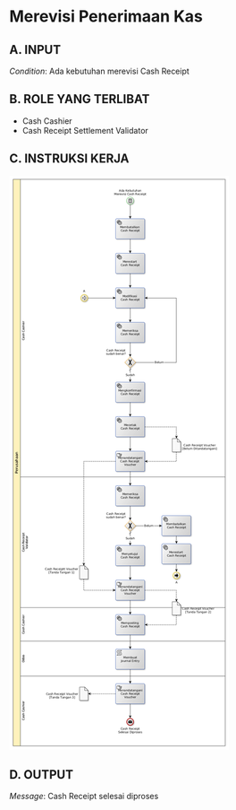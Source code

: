 # Merevisi Penerimaan Kas

## <a name="input">A. INPUT</a>

*Condition*: Ada kebutuhan merevisi Cash Receipt

## <a name="role">B. ROLE YANG TERLIBAT</a>

* Cash Cashier
* Cash Receipt Settlement Validator

## <a name="instruksi">C. INSTRUKSI KERJA</a>

![](../img/revisi-penerimaan-kas.png)

## <a name="output">D. OUTPUT</output>

*Message*: Cash Receipt selesai diproses
